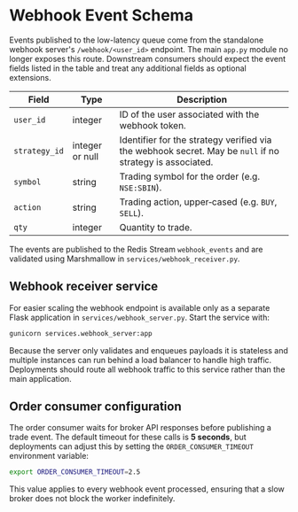# Webhook Event Schema

Events published to the low-latency queue come from the standalone webhook
server's `/webhook/<user_id>` endpoint. The main ``app.py`` module no longer
exposes this route. Downstream consumers should expect
the event fields listed in the table and treat any additional fields as
optional extensions.

| Field        | Type    | Description                                                  |
| ------------ | ------- | ------------------------------------------------------------ |
| `user_id`    | integer | ID of the user associated with the webhook token.           |
| `strategy_id` | integer or null | Identifier for the strategy verified via the webhook secret. May be `null` if no strategy is associated. |
| `symbol`     | string  | Trading symbol for the order (e.g. `NSE:SBIN`).             |
| `action`     | string  | Trading action, upper‑cased (e.g. `BUY`, `SELL`).           |
| `qty`        | integer | Quantity to trade.                                          |

The events are published to the Redis Stream `webhook_events` and are
validated using Marshmallow in `services/webhook_receiver.py`.

## Webhook receiver service

For easier scaling the webhook endpoint is available only as a separate Flask
application in `services/webhook_server.py`. Start the service with:

```bash
gunicorn services.webhook_server:app
```

Because the server only validates and enqueues payloads it is stateless and
multiple instances can run behind a load balancer to handle high traffic.
Deployments should route all webhook traffic to this service rather than the
main application.

## Order consumer configuration

The order consumer waits for broker API responses before publishing a trade
event. The default timeout for these calls is **5 seconds**, but deployments can
adjust this by setting the `ORDER_CONSUMER_TIMEOUT` environment variable:

```bash
export ORDER_CONSUMER_TIMEOUT=2.5
```

This value applies to every webhook event processed, ensuring that a slow
broker does not block the worker indefinitely.
